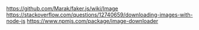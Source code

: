 https://github.com/Marak/faker.js/wiki/Image
https://stackoverflow.com/questions/12740659/downloading-images-with-node-js
https://www.npmjs.com/package/image-downloader
